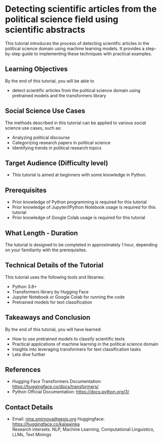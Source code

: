 # Detecting scientific articles from the political science field using scientific abstracts

This tutorial introduces the process of detecting scientific articles in the political science domain using machine learning models. It provides a step-by-step guide to implementing these techniques with practical examples.

## Learning Objectives

By the end of this tutorial, you will be able to
- detect scientific articles from the political science domain using pretrained models and the transformers library

## Social Science Use Cases

The methods described in this tutorial can be applied to various social science use cases, such as:

- Analyzing political discourse
- Categorizing research papers in political science
- Identifying trends in political research topics

## Target Audience (Difficulty level)
- This tutorial is aimed at beginners with some knowledge in Python.

## Prerequisites
- Prior knowledge of Python programming is required for this tutorial
- Prior knowledge of Jupyter/IPython Notebook usage is required for this tutorial
- Prior knowledge of Google Colab usage is required for this tutorial

## What Length - Duration

The tutorial is designed to be completed in approximately 1 hour, depending on your familiarity with the prerequisites.

## Technical Details of the Tutorial

This tutorial uses the following tools and libraries:

- Python 3.8+
- Transformers library by Hugging Face
- Jupyter Notebook or Google Colab for running the code
- Pretrained models for text classification

## Takeaways and Conclusion

By the end of this tutorial, you will have learned:

- How to use pretrained models to classify scientific texts
- Practical applications of machine learning in the political science domain
- Insights into leveraging transformers for text classification tasks
- Lets dive further 

## References

- Hugging Face Transformers Documentation: https://huggingface.co/docs/transformers/
- Python Official Documentation: https://docs.python.org/3/

## Contact Details
- Email: nina.smirnova@gesis.org
Huggingface: https://huggingface.co/kalawinka \
Research intersets: NLP, Machine Learning, Computational Linguistics, LLMs, Text Minings